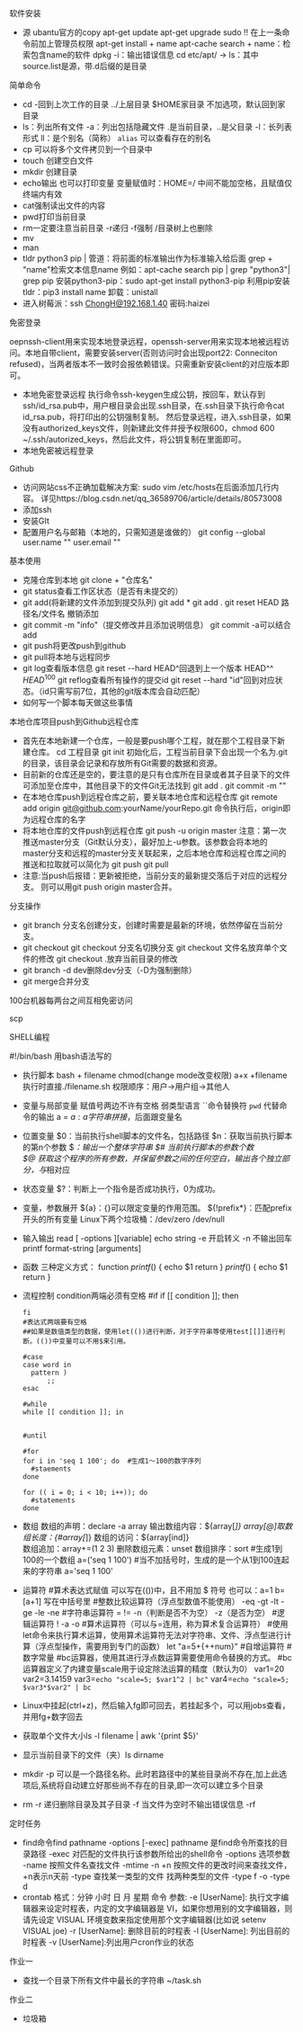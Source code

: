软件安装

- 源 ubantu官方的copy
  apt-get update
  apt-get upgrade
  sudo !! 在上一条命令前加上管理员权限
  apt-get install + name
  apt-cache search + name：检索包含name的软件
  dpkg -i：输出错误信息
  cd etc/apt/ -> ls：其中source.list是源，带.d后缀的是目录

简单命令

- cd
  -回到上次工作的目录
  ../上层目录
  $HOME家目录
  不加选项，默认回到家目录 
- ls：列出所有文件
  -a：列出包括隐藏文件
  .是当前目录，..是父目录
  -l：长列表形式
  ll：是个别名（简称）
  	`alias` 可以查看存在的别名
- cp
  可以将多个文件拷贝到一个目录中
- touch 创建空白文件
- mkdir 创建目录
- echo输出
  也可以打印变量
  变量赋值时：HOME=/ 中间不能加空格，且赋值仅终端内有效
- cat强制读出文件的内容
- pwd打印当前目录
- rm一定要注意当前目录
  -r递归
  -f强制
  /目录树上也删除
- mv
- man
- tldr
  python3 pip
  | 管道：将前面的标准输出作为标准输入给后面
  grep + "name"检索文本信息name
  	例如：apt-cache search pip | grep "python3"| grep pip
  安装python3-pip：sudo apt-get install python3-pip
  利用pip安装tldr：pip3 install name
  卸载：unistall
- 进入树莓派：ssh ChongH@192.168.1.40 
  密码:haizei

免密登录

oepnssh-client用来实现本地登录远程，openssh-server用来实现本地被远程访问。本地自带client，需要安装server(否则访问时会出现port22: Conneciton refused)，当两者版本不一致时会报依赖错误。只需重新安装client的对应版本即可。

- 本地免密登录远程
  执行命令ssh-keygen生成公钥，按回车，默认存到ssh/id_rsa.pub中，用户根目录会出现.ssh目录，在.ssh目录下执行命令cat id_rsa.pub，将打印出的公钥强制复制。
  然后登录远程，进入.ssh目录，如果没有authorized_keys文件，则新建此文件并授予权限600，chmod 600 ~/.ssh/autorized_keys，然后此文件，将公钥复制在里面即可。
- 本地免密被远程登录

Github

- 访问网站css不正确加载解决方案:
  sudo vim /etc/hosts在后面添加几行内容。
  详见https://blog.csdn.net/qq_36589706/article/details/80573008
- 添加ssh
- 安装GIt
- 配置用户名与邮箱（本地的，只需知道是谁做的）
  git config --global user.name ""
  user.email ""

基本使用

- 克隆仓库到本地
  git clone + "仓库名"
- git status查看工作区状态（是否有未提交的）
- git add(将新建的文件添加到提交队列)
  git add *
  git add .
  git reset HEAD 路径名/文件名 撤销添加
- git commit -m "info"（提交修改并且添加说明信息）
  git commit -a可以结合add
- git push将更改push到github
- git pull将本地与远程同步
- git log查看版本信息
  git reset --hard HEAD^回退到上一个版本
  HEAD^^  $HEAD^{100}$
  git reflog查看所有操作的提交id
  git reset --hard "id"回到对应状态。（id只需写前7位，其他的git版本库会自动匹配）
- 如何写一个脚本每天做这些事情

本地仓库项目push到Github远程仓库

- 首先在本地新建一个仓库，一般是要push哪个工程，就在那个工程目录下新建仓库。
  cd 工程目录 git init
  初始化后，工程当前目录下会出现一个名为.git的目录，该目录会记录和存放所有Git需要的数据和资源。
- 目前新的仓库还是空的，要注意的是只有仓库所在目录或者其子目录下的文件可添加至仓库中，其他目录下的文件Git无法找到
  git add . git commit -m ""
- 在本地仓库push到远程仓库之前，要关联本地仓库和远程仓库
  git remote add origin git@github.com:yourName/yourRepo.git
  命令执行后，origin即为远程仓库的名字
- 将本地仓库的文件push到远程仓库
  git push -u origin master
  注意：第一次推送master分支（Git默认分支），最好加上-u参数。该参数会将本地的master分支和远程的master分支关联起来，之后本地仓库和远程仓库之间的推送和拉取就可以简化为 git push git pull
- 注意:当push后报错：更新被拒绝，当前分支的最新提交落后于对应的远程分支。
  则可以用git push origin master合并。

分支操作

- git branch 分支名创建分支，创建时需要是最新的环境，依然停留在当前分支。
- git checkout
  git checkout 分支名切换分支
  git checkout 文件名放弃单个文件的修改
  git checkout .放弃当前目录的修改
- git branch -d dev删除dev分支（-D为强制删除）
- git merge合并分支

100台机器每两台之间互相免密访问

scp

SHELL编程

#!/bin/bash 用bash语法写的

- 执行脚本 bash + filename
  chmod(change mode改变权限) a+x  +filename
  执行时直接./filename.sh
  权限顺序：用户->用户组->其他人
- 变量与局部变量
  赋值号两边不许有空格
  弱类型语言
  ``命令替换符
  	`pwd` 代替命令的输出
  a = $a:a字符串拼接，$后面跟变量名
- 位置变量
  $0：当前执行shell脚本的文件名，包括路径
  $n：获取当前执行脚本的第n个参数
  $*：输出一个整体字符串
  $# 当前执行脚本的参数个数	
  $@ 获取这个程序的所有参数，并保留参数之间的任何空白，输出各个独立部分，与*相对应
- 状态变量
  $?：判断上一个指令是否成功执行，0为成功。
- 变量，参数展开
  ${a}：{}可以限定变量的作用范围。
  ${!prefix*}：匹配prefix开头的所有变量
  Linux下两个垃圾桶：/dev/zero /dev/null
- 输入输出
  read  [ -options ][variable]
  echo string
  	-e 开启转义
  	-n 不输出回车
  printf format-string [arguments]
- 函数
  三种定义方式：
      function _printf_() {
          echo $1
          return
      }
      _printf_() {
      	echo $1
      	return
      }
- 流程控制
  condition两端必须有空格
      #if
      if [[ condition ]]; then
      
      fi
      #表达式两端要有空格
      ##如果是数值类型的数据，使用let(())进行判断，对于字符串等使用test[[]]进行判断。(())中变量可以不用$来引用。
      
      #case 
      case word in
      	pattern )
      		;;
      esac
      
      #while
      while [[ condition ]]; in
      	
      	
      #until
      
      #for
      for i in 'seq 1 100'; do  #生成1～100的数字序列
      	#staements
      done
      
      for (( i = 0; i < 10; i++)); do
      	#statements
      done
  
- 数组
  数组的声明：declare -a array
  输出数组内容：${array[*]} ${array[@]}
  取数组长度：${#array[*]}
  数组的访问：${array[ind]}	
  数组追加：array+=(1 2 3)
  删除数组元素：unset
  数组排序：sort
      #生成1到100的一个数组
      a=('seq 1 100')
      #当不加括号时，生成的是一个从1到100连起来的字符串
      a='seq 1 100'
- 运算符
      #算术表达式赋值
      可以写在(())中，且不用加 $ 符号
      也可以：a=1 b=$[$a+1] 写在中括号里
      #整数比较运算符（浮点型数值不能使用）
      -eq -gt -lt -ge -le -ne
      #字符串运算符
      = != -n（判断是否不为空） -z（是否为空）
      #逻辑运算符
      ! -a -o 
      #算术运算符（可以与=连用，称为算术复合运算符）
      #使用let命令来执行算术运算，使用算术运算符无法对字符串、文件、浮点型进行计算（浮点型操作，需要用到专门的函数）
      let "a=5+{++num}"
      #自增运算符
      #数字常量
      #bc运算器，使用其进行浮点数运算需要使用命令替换的方式。
      #bc运算器定义了内建变量scale用于设定除法运算的精度（默认为0）
      var1=20
      var2=3.14159
      var3=`echo "scale=5; $var1^2 | bc"`
      var4=`echo "scale=5; $var3*$var2" | bc`
      
- Linux中挂起(ctrl+z)，然后输入fg即可回去，若挂起多个，可以用jobs查看，并用fg+数字回去
- 获取单个文件大小ls -l filename | awk '{print $5}'
- 显示当前目录下的文件（夹）ls dirname
- mkdir -p 可以是一个路径名称。此时若路径中的某些目录尚不存在,加上此选项后,系统将自动建立好那些尚不存在的目录,即一次可以建立多个目录
- rm
  -r 递归删除目录及其子目录
  -f 当文件为空时不输出错误信息
  -rf 

定时任务

- find命令find pathname -options [-exec]
  pathname 是find命令所查找的目录路径
  -exec 对匹配的文件执行该参数所给出的shell命令
  -options 选项参数
  	-name 按照文件名查找文件
  	-mtime -n +n 按照文件的更改时间来查找文件，+n表示n天前
  	-type 查找某一类型的文件
  找两种类型的文件 -type f -o -type d
- crontab
  格式：分钟 小时 日 月 星期 命令
  参数:
  -e [UserName]: 执行文字编辑器来设定时程表，内定的文字编辑器是 VI，如果你想用别的文字编辑器，则请先设定 VISUAL 环境变数来指定使用那个文字编辑器(比如说 setenv VISUAL joe)
  -r [UserName]: 删除目前的时程表
  -l [UserName]: 列出目前的时程表
  -v [UserName]:列出用户cron作业的状态	

作业一

- 查找一个目录下所有文件中最长的字符串
  ~/task.sh

作业二

- 垃圾箱
